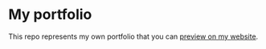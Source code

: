 # My portfolio

This repo represents my own portfolio that you can [preview on my website](https://sajidur.dev).
